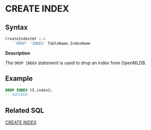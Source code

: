 # CREATE INDEX

## Syntax

```sql
CreateIndextmt ::=
    'DROP' 'INDEX' TableName.IndexName
```

**Description**

The `DROP INDEX` statement is used to drop an index from OpenMLDB.

## **Example**
```SQL
DROP INDEX t5.index2;
-- SUCCEED
```

## Related SQL

[CREATE INDEX](./CREATE_INDEX_STATEMENT.md)